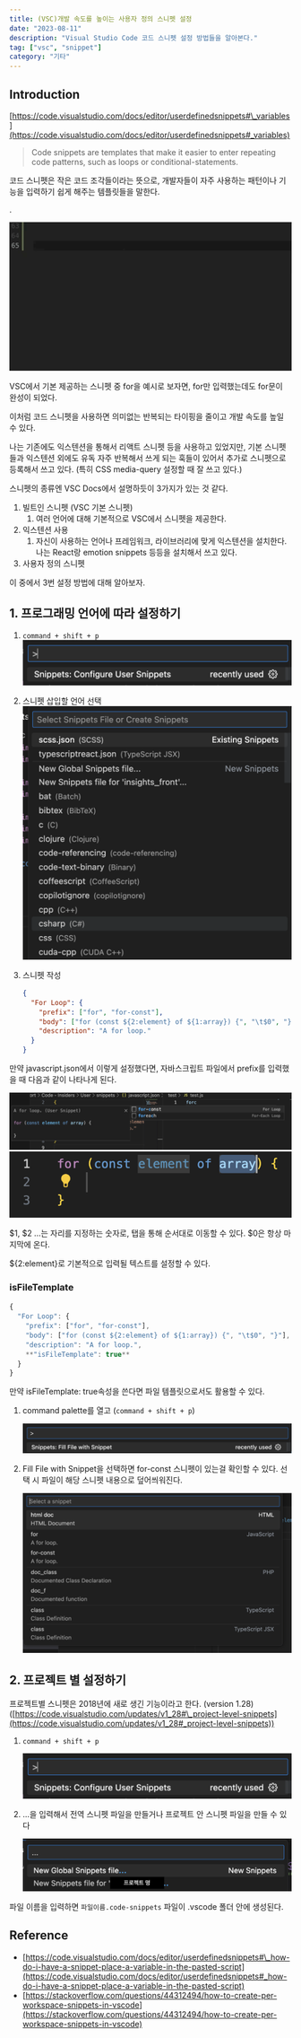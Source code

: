 ```yaml
---
title: (VSC)개발 속도를 높이는 사용자 정의 스니펫 설정
date: "2023-08-11"
description: "Visual Studio Code 코드 스니펫 설정 방법들을 알아본다."
tag: ["vsc", "snippet"]
category: "기타"
---
```


## Introduction

[https://code.visualstudio.com/docs/editor/userdefinedsnippets#\_variables](https://code.visualstudio.com/docs/editor/userdefinedsnippets#_variables)

> Code snippets are templates that make it easier to enter repeating code patterns, such as loops or conditional-statements.

코드 스니펫은 작은 코드 조각들이라는 뜻으로, 개발자들이 자주 사용하는 패턴이나 기능을 입력하기 쉽게 해주는 템플릿들을 말한다.

.

![1.gif](./1.gif)

VSC에서 기본 제공하는 스니펫 중 for을 예시로 보자면, for만 입력했는데도 for문이 완성이 되었다.

이처럼 코드 스니펫을 사용하면 의미없는 반복되는 타이핑을 줄이고 개발 속도를 높일 수 있다.

나는 기존에도 익스텐션을 통해서 리액트 스니펫 등을 사용하고 있었지만, 기본 스니펫들과 익스텐션 외에도 유독 자주 반복해서 쓰게 되는 훅들이 있어서 추가로 스니펫으로 등록해서 쓰고 있다. (특히 CSS media-query 설정할 때 잘 쓰고 있다.)

스니펫의 종류엔 VSC Docs에서 설명하듯이 3가지가 있는 것 같다.

1. 빌트인 스니펫 (VSC 기본 스니펫)
   1. 여러 언어에 대해 기본적으로 VSC에서 스니펫을 제공한다.
2. 익스텐션 사용
   1. 자신이 사용하는 언어나 프레임워크, 라이브러리에 맞게 익스텐션을 설치한다. 나는 React랑 emotion snippets 등등을 설치해서 쓰고 있다.
3. 사용자 정의 스니펫

이 중에서 3번 설정 방법에 대해 알아보자.

## 1. 프로그래밍 언어에 따라 설정하기

1. `command + shift + p`
   ![2.png](./2.png)

2. 스니펫 삽입할 언어 선택
   ![3.png](./3.png)

3. 스니펫 작성

   ```json
   {
     "For Loop": {
       "prefix": ["for", "for-const"],
       "body": ["for (const ${2:element} of ${1:array}) {", "\t$0", "}"],
       "description": "A for loop."
     }
   }
   ```

만약 javascript.json에서 이렇게 설정했다면, 자바스크립트 파일에서 prefix를 입력했을 때 다음과 같이 나타나게 된다.

![4.png](./4.png)
![5.png](./5.png)

$1, $2 …는 자리를 지정하는 숫자로, 탭을 통해 순서대로 이동할 수 있다. $0은 항상 마지막에 온다.

${2:element}로 기본적으로 입력될 텍스트를 설정할 수 있다.

### isFileTemplate

```jsx
{
  "For Loop": {
    "prefix": ["for", "for-const"],
    "body": ["for (const ${2:element} of ${1:array}) {", "\t$0", "}"],
    "description": "A for loop.",
    **"isFileTemplate": true**
  }
}
```

만약 isFileTemplate: true속성을 쓴다면 파일 템플릿으로서도 활용할 수 있다.

1. command palette를 열고 (`command + shift + p`)

   ![6.png](6.png)

2. Fill File with Snippet을 선택하면 for-const 스니펫이 있는걸 확인할 수 있다. 선택 시 파일이 해당 스니펫 내용으로 덮어씌워진다.

   ![7.png](7.png)

## 2. 프로젝트 별 설정하기

프로젝트별 스니펫은 2018년에 새로 생긴 기능이라고 한다. (version 1.28)([https://code.visualstudio.com/updates/v1_28#\_project-level-snippets](https://code.visualstudio.com/updates/v1_28#_project-level-snippets))

1. `command + shift + p`

   ![8.png](8.png)

2. …을 입력해서 전역 스니펫 파일을 만들거나 프로젝트 안 스니펫 파일을 만들 수 있다

   ![9.png](9.png)

파일 이름을 입력하면 `파일이름.code-snippets` 파일이 .vscode 폴더 안에 생성된다.

## Reference

- [https://code.visualstudio.com/docs/editor/userdefinedsnippets#\_how-do-i-have-a-snippet-place-a-variable-in-the-pasted-script](https://code.visualstudio.com/docs/editor/userdefinedsnippets#_how-do-i-have-a-snippet-place-a-variable-in-the-pasted-script)
- [https://stackoverflow.com/questions/44312494/how-to-create-per-workspace-snippets-in-vscode](https://stackoverflow.com/questions/44312494/how-to-create-per-workspace-snippets-in-vscode)
